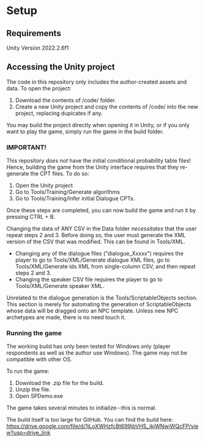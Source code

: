 # Setup
## Requirements
Unity Version 2022.2.6f1

## Accessing the Unity project
The code in this repository only includes the author-created assets and data. To open the project:
1) Download the contents of /code/ folder.
2) Create a new Unity project and copy the contents of /code/ into the new project, replacing dupicates if any.

You may build the project directly when opening it in Unity, or if you only want to play the game, simply run the game in the build folder.

### IMPORTANT!
This repository _does not_ have the initial conditional probability table files! Hence, building the game from the Unity interface requires that they re-generate the CPT files. To do so:
1) Open the Unity project
2) Go to Tools/Training/Generate algorithms
3) Go to Tools/Training/Infer initial Dialogue CPTs.

Once these steps are completed, you can now build the game and run it by pressing CTRL + B.

Changing the data of ANY CSV in the Data folder _necessitates_ that the user repeat steps 2 and 3. Before doing so, the user must generate the XML version of the CSV that was modified.
This can be found in Tools/XML.
- Changing any of the dialogue files ("dialogue_Xxxxx") requires the player to go to Tools/XML/Generate dialogue XML files, go to Tools/XML/Generate ids XML from single-column CSV, and then repeat steps 2 and 3.
- Changing the speaker CSV file requires the player to go to Tools/XML/Generate speaker XML.

Unrelated to the dialogue generation is the Tools/ScriptableObjects section. This section is merely for automating the generation of ScriptableObjects whose data will be dragged onto an NPC template. Unless new NPC archetypes are made, there is no need touch it.

### Running the game
The working build has only been tested for Windows only (player respondents as well as the author use Windows). The game may not be compatible with other OS.

To run the game:
1) Download the .zip file for the build.
2) Unzip the file.
3) Open SPDemo.exe

The game takes several minutes to initialize--this is normal.

The build itself is too large for GitHub. You can find the build here: https://drive.google.com/file/d/1jLoXWHzfcBt699jbVHS_jkjWNwiWQcFP/view?usp=drive_link
